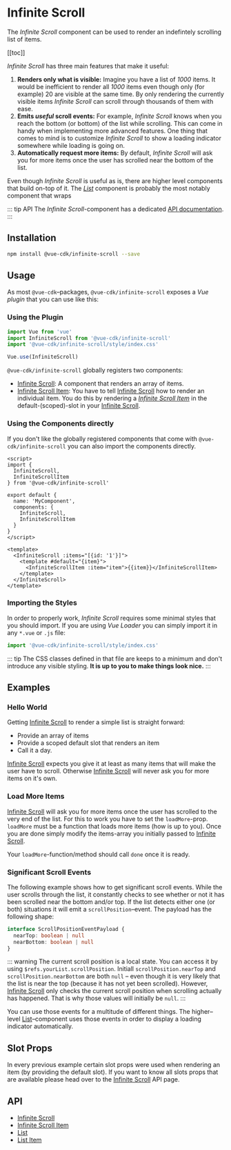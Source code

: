 # Infinite Scroll

The *Infinite Scroll* component can be used to render an indefintely scrolling list of items.

[[toc]]

*Infinite Scroll* has three main features that make it useful:

1. **Renders only what is visible:** Imagine you have a list of *1000* items. It would be inefficient to render all *1000* items even though only (for example) 20 are visible at the same time. By only rendering the currently visible items *Infinite Scroll* can scroll through thousands of them with ease.
2. **Emits *useful* scroll events:** For example, *Infinite Scroll* knows when you reach the bottom (or bottom) of the list while scrolling. This can come in handy when implementing more advanced features. One thing that comes to mind is to customize *Infinite Scroll* to show a loading indicator somewhere while loading is going on.
3. **Automatically request more items:** By default, *Infinite Scroll* will ask you for more items once the user has scrolled near the bottom of the list.

Even though *Infinite Scroll* is useful as is, there are higher level components that build on-top of it. The *[List](./../../api/list)* component is probably the most notably component that wraps

::: tip API
The *Infinite Scroll*-component has a dedicated [API documentation](./../../api/infinite-scroll).
:::

## Installation
``` sh
npm install @vue-cdk/infinite-scroll --save
```

## Usage
As most `@vue-cdk`–packages, `@vue-cdk/infinite-scroll` exposes a *Vue plugin* that you can use like this:

### Using the Plugin
``` js
import Vue from 'vue'
import InfiniteScroll from '@vue-cdk/infinite-scroll'
import '@vue-cdk/infinite-scroll/style/index.css'

Vue.use(InfiniteScroll)
```

`@vue-cdk/infinite-scroll` globally registers two components:

- [Infinite Scroll](./../../api/infinite-scroll): A component that renders an array of items.
- [Infinite Scroll Item](./../../api/infinite-scroll-item): You have to tell [Infinite Scroll](./../../api/infinite-scroll) how to render an individual item. You do this by rendering a [*Infinite Scroll Item*](./../../api/infinite-scroll-item) in the default-(scoped)-slot in your [Infinite Scroll](./../../api/infinite-scroll).

### Using the Components directly
If you don't like the globally registered components that come with `@vue-cdk/infinite-scroll` you can also import the components directly.

```markup
<script>
import {
  InfiniteScroll,
  InfiniteScrollItem
} from '@vue-cdk/infinite-scroll'

export default {
  name: 'MyComponent',
  components: {
    InfiniteScroll,
    InfiniteScrollItem
  }
}
</script>

<template>
  <InfiniteScroll :items="[{id: '1'}]">
    <template #default="{item}">
      <InfiniteScrollItem :item="item">{{item}}</InfiniteScrollItem>
    </template>
  </InfiniteScroll>
</template>
```

### Importing the Styles
In order to properly work, *Infinite Scroll* requires some minimal styles that you should import. If you are using *Vue Loader* you can simply import it in any `*.vue` or `.js` file:

```js
import '@vue-cdk/infinite-scroll/style/index.css'
```

::: tip
The CSS classes defined in that file are keeps to a minimum and don't introduce any visible styling. **It is up to you to make things look nice.**
:::

## Examples

### Hello World
Getting [Infinite Scroll](./../../api/infinite-scroll) to render a simple list is straight forward:

- Provide an array of items
- Provide a scoped default slot that renders an item
- Call it a day.

<!-- <Demo for="infinite-scroll/default" /> -->

[Infinite Scroll](./../../api/infinite-scroll) expects you give it at least as many items that will make the user have to scroll. Otherwise [Infinite Scroll](./../../api/infinite-scroll) will never ask you for more items on it's own.


### Load More Items
[Infinite Scroll](./../../api/infinite-scroll) will ask you for more items once the user has scrolled to the very end of the list. For this to work you have to set the `loadMore`-prop. `loadMore` must be a function that loads more items (how is up to you). Once you are done simply modify the items-array you initially passed to [Infinite Scroll](./../../api/infinite-scroll).

<!-- <Demo for="infinite-scroll/load-more" /> -->

Your `loadMore`-function/method should call `done` once it is ready.

### Significant Scroll Events
The following example shows how to get significant scroll events. While the user scrolls through the list, it constantly checks to see whether or not it has been scrolled near the bottom and/or top. If the list detects either one (or both) situations it will emit a `scrollPosition`–event. The payload has the following shape:

```ts
interface ScrollPositionEventPayload {
  nearTop: boolean | null
  nearBottom: boolean | null
}
```

::: warning
The current scroll position is a local state. You can access it by using `$refs.yourList.scrollPosition`. Initiall `scrollPosition.nearTop` and `scrollPosition.nearBottom` are both `null` – even though it is very likely that the list is near the top (because it has not yet been scrolled). However, [Infinite Scroll](./../../api/infinite-scroll) only checks the current scroll position when scrolling actually has happened. That is why those values will initially be `null`.
:::

You can use those events for a multitude of different things. The higher–level [List](./../list)–component uses those events in order to display a loading indicator automatically.

<!-- <Demo for="infinite-scroll/scroll-events" /> -->

## Slot Props
In every previous example certain slot props were used when rendering an item (by providing the default slot). If you want to know all slots props that are available please head over to the [Infinite Scroll](./../../api/infinite-scroll) API page.

## API

- [Infinite Scroll](./../../api/infinite-scroll)
- [Infinite Scroll Item](./../../api/infinite-scroll-item)
- [List](./../../api/lost)
- [List Item](./../../api/list-item)
